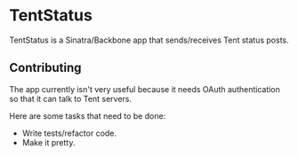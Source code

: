 # TentStatus

TentStatus is a Sinatra/Backbone app that sends/receives Tent status posts.

## Contributing

The app currently isn't very useful because it needs OAuth authentication so
that it can talk to Tent servers.

Here are some tasks that need to be done:

- Write tests/refactor code.
- Make it pretty.
